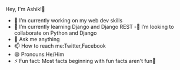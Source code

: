  Hey, I'm Ashik!👋

- 🔭 I’m currently working on my web dev skills
- 🌱 I’m currently learning Django and Django REST
-👯  I’m looking to collaborate on Python and Django
- 💬 Ask me anything
- 📫 How to reach me:Twitter,Facebook
- 😄 Pronouns:He/Him
- ⚡ Fun fact: Most facts beginning with fun facts aren't fun🤔 
<!-- 
- 🤔 I’m looking for help with flutte and any tack related stuff
-->



